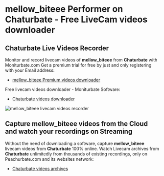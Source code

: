 # mellow_biteee Performer on Chaturbate - Free LiveCam videos downloader

## Chaturbate Live Videos Recorder

Monitor and record livecam videos of **mellow_biteee** from **Chaturbate** with Moniturbate.com
Get a premium trial for free by just and only registering with your Email address:
* [mellow_biteee Premium videos downloader](https://moniturbate.com/request-demo-licence-key.html)

Free livecam videos downloader - Moniturbate Software:
* [Chaturbate videos downloader](https://moniturbate.com/moniturbate-download-software.html)

![mellow_biteee livecam videos recorder](https://peachurnet.com/templates/moniturbate-software.png)


## Capture mellow_biteee videos from the Cloud and watch your recordings on Streaming

Without the need of downloading a software, capture **mellow_biteee** livecam videos from **Chaturbate** 100% online.
Watch Livecam archives from **Chaturbate** unlimitedly from thousands of existing recordings, only on Peachurbate.com and its websites network:
* [Chaturbate videos archives](https://peachurnet.com/)